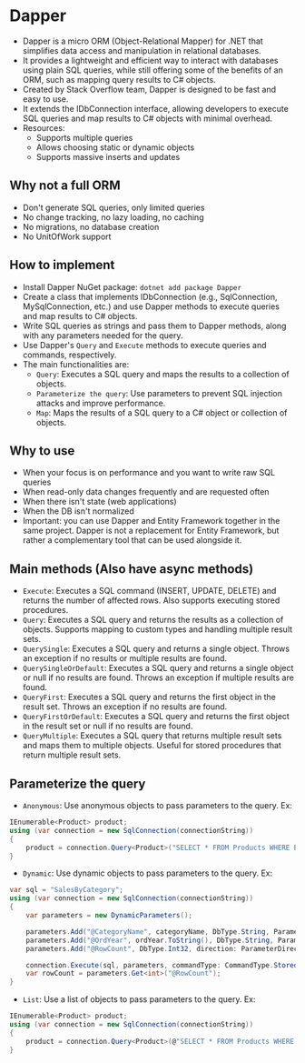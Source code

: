 # Dapper

- Dapper is a micro ORM (Object-Relational Mapper) for .NET that simplifies data access and manipulation in relational databases.
- It provides a lightweight and efficient way to interact with databases using plain SQL queries, while still offering some of the benefits of an ORM, such as mapping query results to C# objects.
- Created by Stack Overflow team, Dapper is designed to be fast and easy to use.
- It extends the IDbConnection interface, allowing developers to execute SQL queries and map results to C# objects with minimal overhead.
- Resources:
  - Supports multiple queries
  - Allows choosing static or dynamic objects
  - Supports massive inserts and updates

## Why not a full ORM

- Don't generate SQL queries, only limited queries
- No change tracking, no lazy loading, no caching
- No migrations, no database creation
- No UnitOfWork support

## How to implement

- Install Dapper NuGet package: `dotnet add package Dapper`
- Create a class that implements IDbConnection (e.g., SqlConnection, MySqlConnection, etc.) and use Dapper methods to execute queries and map results to C# objects.
- Write SQL queries as strings and pass them to Dapper methods, along with any parameters needed for the query.
- Use Dapper's `Query` and `Execute` methods to execute queries and commands, respectively.
- The main functionalities are:
  - `Query`: Executes a SQL query and maps the results to a collection of objects.
  - `Parameterize the query`: Use parameters to prevent SQL injection attacks and improve performance.
  - `Map`: Maps the results of a SQL query to a C# object or collection of objects.

## Why to use

- When your focus is on performance and you want to write raw SQL queries
- When read-only data changes frequently and are requested often
- When there isn't state (web applications)
- When the DB isn't normalized
- Important: you can use Dapper and Entity Framework together in the same project. Dapper is not a replacement for Entity Framework, but rather a complementary tool that can be used alongside it.

## Main methods (Also have async methods)

- `Execute`: Executes a SQL command (INSERT, UPDATE, DELETE) and returns the number of affected rows. Also supports executing stored procedures.
- `Query`: Executes a SQL query and returns the results as a collection of objects. Supports mapping to custom types and handling multiple result sets.
- `QuerySingle`: Executes a SQL query and returns a single object. Throws an exception if no results or multiple results are found.
- `QuerySingleOrDefault`: Executes a SQL query and returns a single object or null if no results are found. Throws an exception if multiple results are found.
- `QueryFirst`: Executes a SQL query and returns the first object in the result set. Throws an exception if no results are found.
- `QueryFirstOrDefault`: Executes a SQL query and returns the first object in the result set or null if no results are found.
- `QueryMultiple`: Executes a SQL query that returns multiple result sets and maps them to multiple objects. Useful for stored procedures that return multiple result sets.

## Parameterize the query

- `Anonymous`: Use anonymous objects to pass parameters to the query.
  Ex:

```csharp
IEnumerable<Product> product;
using (var connection = new SqlConnection(connectionString))
{
    product = connection.Query<Product>("SELECT * FROM Products WHERE Price > @Price", new { Price = 10 });
}
```

- `Dynamic`: Use dynamic objects to pass parameters to the query.
  Ex:

```csharp
var sql = "SalesByCategory";
using (var connection = new SqlConnection(connectionString))
{
    var parameters = new DynamicParameters();

    parameters.Add("@CategoryName", categoryName, DbType.String, ParameterDirection.Input);
    parameters.Add("@OrdYear", ordYear.ToString(), DbType.String, ParameterDirection.Input);
    parameters.Add("@RowCount", DbType.Int32, direction: ParameterDirection.ReturnValue);

    connection.Execute(sql, parameters, commandType: CommandType.StoredProcedure);
    var rowCount = parameters.Get<int>("@RowCount");
}
```

- `List`: Use a list of objects to pass parameters to the query.
  Ex:

```csharp
IEnumerable<Product> product;
using (var connection = new SqlConnection(connectionString))
{
    product = connection.Query<Product>(@"SELECT * FROM Products WHERE ProductId IN @ProductIds", new { ProductIds = new[] { 1, 2, 3 } });
}
```
